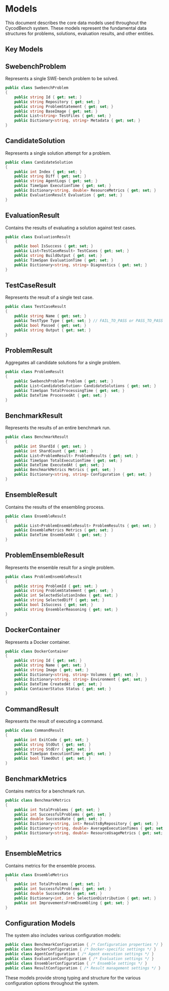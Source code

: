 # Models

This document describes the core data models used throughout the CycodBench system. These models represent the fundamental data structures for problems, solutions, evaluation results, and other entities.

## Key Models

## SwebenchProblem

Represents a single SWE-bench problem to be solved.

```csharp
public class SwebenchProblem
{
    public string Id { get; set; }
    public string Repository { get; set; }
    public string ProblemStatement { get; set; }
    public string BaseImage { get; set; }
    public List<string> TestFiles { get; set; }
    public Dictionary<string, string> Metadata { get; set; }
}
```

## CandidateSolution

Represents a single solution attempt for a problem.

```csharp
public class CandidateSolution
{
    public int Index { get; set; }
    public string Diff { get; set; }
    public string AgentLogs { get; set; }
    public TimeSpan ExecutionTime { get; set; }
    public Dictionary<string, double> ResourceMetrics { get; set; }
    public EvaluationResult Evaluation { get; set; }
}
```

## EvaluationResult

Contains the results of evaluating a solution against test cases.

```csharp
public class EvaluationResult
{
    public bool IsSuccess { get; set; }
    public List<TestCaseResult> TestCases { get; set; }
    public string BuildOutput { get; set; }
    public TimeSpan EvaluationTime { get; set; }
    public Dictionary<string, string> Diagnostics { get; set; }
}
```

## TestCaseResult

Represents the result of a single test case.

```csharp
public class TestCaseResult
{
    public string Name { get; set; }
    public TestType Type { get; set; } // FAIL_TO_PASS or PASS_TO_PASS
    public bool Passed { get; set; }
    public string Output { get; set; }
}
```

## ProblemResult

Aggregates all candidate solutions for a single problem.

```csharp
public class ProblemResult
{
    public SwebenchProblem Problem { get; set; }
    public List<CandidateSolution> CandidateSolutions { get; set; }
    public TimeSpan TotalProcessingTime { get; set; }
    public DateTime ProcessedAt { get; set; }
}
```

## BenchmarkResult

Represents the results of an entire benchmark run.

```csharp
public class BenchmarkResult
{
    public int ShardId { get; set; }
    public int ShardCount { get; set; }
    public List<ProblemResult> ProblemResults { get; set; }
    public TimeSpan TotalExecutionTime { get; set; }
    public DateTime ExecutedAt { get; set; }
    public BenchmarkMetrics Metrics { get; set; }
    public Dictionary<string, string> Configuration { get; set; }
}
```

## EnsembleResult

Contains the results of the ensembling process.

```csharp
public class EnsembleResult
{
    public List<ProblemEnsembleResult> ProblemResults { get; set; }
    public EnsembleMetrics Metrics { get; set; }
    public DateTime EnsembledAt { get; set; }
}
```

## ProblemEnsembleResult

Represents the ensemble result for a single problem.

```csharp
public class ProblemEnsembleResult
{
    public string ProblemId { get; set; }
    public string ProblemStatement { get; set; }
    public int SelectedSolutionIndex { get; set; }
    public string SelectedDiff { get; set; }
    public bool IsSuccess { get; set; }
    public string EnsemblerReasoning { get; set; }
}
```

## DockerContainer

Represents a Docker container.

```csharp
public class DockerContainer
{
    public string Id { get; set; }
    public string Name { get; set; }
    public string Image { get; set; }
    public Dictionary<string, string> Volumes { get; set; }
    public Dictionary<string, string> Environment { get; set; }
    public DateTime CreatedAt { get; set; }
    public ContainerStatus Status { get; set; }
}
```

## CommandResult

Represents the result of executing a command.

```csharp
public class CommandResult
{
    public int ExitCode { get; set; }
    public string StdOut { get; set; }
    public string StdErr { get; set; }
    public TimeSpan ExecutionTime { get; set; }
    public bool TimedOut { get; set; }
}
```

## BenchmarkMetrics

Contains metrics for a benchmark run.

```csharp
public class BenchmarkMetrics
{
    public int TotalProblems { get; set; }
    public int SuccessfulProblems { get; set; }
    public double SuccessRate { get; set; }
    public Dictionary<string, int> ResultsByRepository { get; set; }
    public Dictionary<string, double> AverageExecutionTimes { get; set; }
    public Dictionary<string, double> ResourceUsageMetrics { get; set; }
}
```

## EnsembleMetrics

Contains metrics for the ensemble process.

```csharp
public class EnsembleMetrics
{
    public int TotalProblems { get; set; }
    public int SuccessfulProblems { get; set; }
    public double SuccessRate { get; set; }
    public Dictionary<int, int> SelectionDistribution { get; set; }
    public int ImprovementsFromEnsembling { get; set; }
}
```

## Configuration Models

The system also includes various configuration models:

```csharp
public class BenchmarkConfiguration { /* Configuration properties */ }
public class DockerConfiguration { /* Docker-specific settings */ }
public class AgentConfiguration { /* Agent execution settings */ }
public class EvaluationConfiguration { /* Evaluation settings */ }
public class EnsemblerConfiguration { /* Ensemble settings */ }
public class ResultConfiguration { /* Result management settings */ }
```

These models provide strong typing and structure for the various configuration options throughout the system.